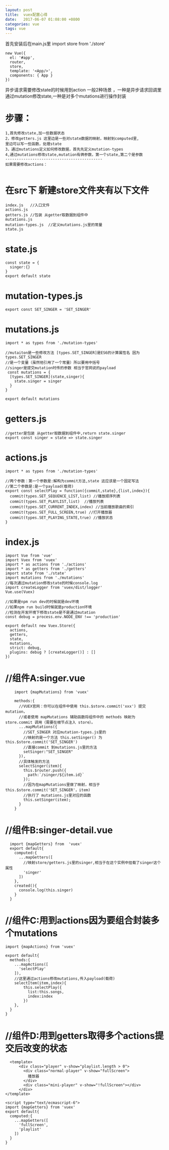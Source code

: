 ```yaml
---
layout: post
title:  vuex配置心得
date:   2017-06-07 01:08:00 +0800
categories: vue
tags: vue
---
```




首先安装后在main.js里 import store from './store'
```
new Vue({
  el: '#app',
  router,
  store,
  template: '<App/>',
  components: { App }
})
```
异步请求需要修改state的时候用到action
一般2种场景 ，一种是异步请求回调里通过mutation修改state,一种是对多个mutations进行操作封装


步骤：
====================================
```
1,首先修改state,加一些数据状态
2，修改getters.js 这里边是一些对state数据的映射，映射到computed里,
里边可以写一些函数，处理state
3，通过mutations定义如何修改数据，首先先定义mutation-types
4,通过mutations修改state,mutation有俩参数，第一个state,第二个是参数
-------------------------------------------
如果需要修改actions：


```

在src下 新建store文件夹有以下文件
====================================
```
index.js   //入口文件
actions.js  
getters.js //包装 从getter取数据到组件中
mutations.js
mutation-types.js  //定义mutations.js里的常量
state.js

```

state.js
====================================
```
const state = {
  singer:{}
}
export default state
```


mutation-types.js
====================================
```
export const SET_SINGER = 'SET_SINGER'
```

mutations.js
====================================
```
import * as types from './mutation-types'

//mutaiton是一些修改方法 [types.SET_SINGER]是ES6的计算属性名 因为types.SET_SINGER
//是一个变量（虽然他引用了一个常量）所以要用中括号
//singer是提交mutation时传的参数 相当于官网说的payload
 const mutations = {
  [types.SET_SINGER](state,singer){
    state.singer = singer
  }
}

export default mutations
```


getters.js
====================================
```
//getter是包装 从getter取数据到组件中,return state.singer
export const singer = state => state.singer
```


actions.js
====================================
```
import * as types from './mutation-types'

//两个参数：第一个参数是:解构为commit方法,state 这应该是一个固定写法
//第二个参数是:是一个payload(载荷)
export const selectPlay = function({commit,state},{list,index}){
  commit(types.SET_SEQUENCE_LIST,list) //播放顺序列表
  commit(types.SET_PLAYLIST,list)  //播放列表
  commit(types.SET_CURRENT_INDEX,index) //当前播放歌曲的索引
  commit(types.SET_FULL_SCREEN,true) //打开播放器
  commit(types.SET_PLAYING_STATE,true) //播放状态
}

```



index.js
====================================
```
import Vue from 'vue'
import Vuex from 'vuex'
import * as actions from './actions'
import * as getters from './getters'
import state from './state'
import mutations from './mutations'
//每次通过mutation修改state的时候console.log
import createLogger from 'vuex/dist/logger'
Vue.use(Vuex)

//如果是npm run dev的时候就是dev环境
//如果npm run build时候就是production环境
//检测在开发环境下修改state是不是通过mutation
const debug = process.env.NODE_ENV !== 'production'

export default new Vuex.Store({
  actions,
  getters,
  state,
  mutations,
  strict: debug,
  plugins: debug ? [createLogger()] : []
})
```



//组件A:singer.vue
====================================
```
    import {mapMutations} from 'vuex'
    
    methods:{
      //VUEX官网：你可以在组件中使用 this.$store.commit('xxx') 提交 mutation，
      //或者使用 mapMutations 辅助函数将组件中的 methods 映射为 store.commit 调用（需要在根节点注入 store）。
      ...mapMutations({
        //SET_SINGER 对应mutation-types.js里的
        //映射的是一个方法 this.setSinger() 为 this.$store.commit('SET_SINGER')
        //直接commit 到mutations.js里的方法
        setSinger:"SET_SINGER"
      }),
      //具体触发的方法
      selectSinger(item){
        this.$router.push({
          path:`/singer/${item.id}`
        });
        //因为在mapMutations里做了映射，相当于this.$store.commit('SET_SINGER'，item)
        //执行了 mutations.js里对应的函数
        this.setSinger(item);
      }
    }
```




//组件B:singer-detail.vue
====================================
```
  import {mapGetters} from  'vuex'
  export default{
    computed:{
      ...mapGetters([
        //映射store/getters.js里的singer,相当于在这个实例中挂载了singer这个属性
        'singer'
      ])
    },
    created(){
      console.log(this.singer)
    }
  }
```



//组件C:用到actions因为要组合封装多个mutations
====================================
```
import {mapActions} from 'vuex'

export default{
  methods:{
    ...mapActions([
      'selectPlay'
    ]),
    //这里通过actions修改mutations,传入payload(载荷)
    selectItem(item,index){
        this.selectPlay({
          list:this.songs,
          index:index
        })
    },
  }
}
```


//组件D:用到getters取得多个actions提交后改变的状态
====================================
```
  <template>
      <div class="player" v-show="playlist.length > 0">
        <div class="normal-player" v-show="fullScreen">
          播放器
        </div>
        <div class="mini-player" v-show="!fullScreen"></div>
      </div>
</template>

<script type="text/ecmascript-6">
import {mapGetters} from 'vuex'
export default{
  computed:{
    ...mapGetters([
      'fullScreen',
      'playlist'
    ])
  }
}
```
